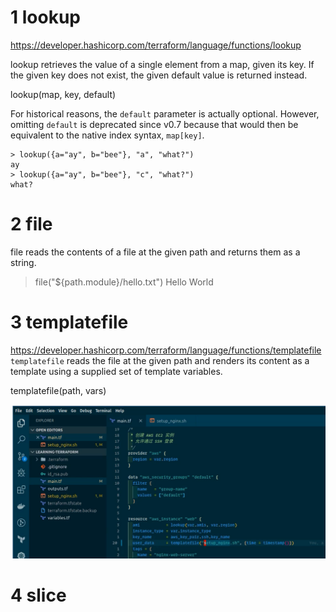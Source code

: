 
# 1 lookup

https://developer.hashicorp.com/terraform/language/functions/lookup

lookup retrieves the value of a single element from a map, given its key. If the given key does not exist, the given default value is returned instead.

lookup(map, key, default)

For historical reasons, the `default` parameter is actually optional. However, omitting `default` is deprecated since v0.7 because that would then be equivalent to the native index syntax, `map[key]`.

```
> lookup({a="ay", b="bee"}, "a", "what?")
ay
> lookup({a="ay", b="bee"}, "c", "what?")
what?
```

# 2 file 
file reads the contents of a file at the given path and returns them as a string.

> file("${path.module}/hello.txt")
Hello World



# 3 templatefile

https://developer.hashicorp.com/terraform/language/functions/templatefile
`templatefile` reads the file at the given path and renders its content as a template using a supplied set of template variables.

templatefile(path, vars)


![](image/Pasted%20image%2020231117225551.png)


# 4 slice 




